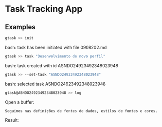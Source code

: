 # Task Tracking App

## Examples

``` bash
gtask >> init
```

bash: task has been initiated with file 0908202.md

``` bash
gtask >> task "Desenvolvimento de novo perfil"
```

bash: task created with id ASNDO24923492348023948

``` bash
gtask >> --set-task "ASNDO24923492348023948"
```

bash: selected task ASNDO24923492348023948

``` bash
gtask@ASNDO24923492348023948 >> log
```

Open a buffer: 

``` text
Seguimos nas definições de fontes de dados, estilos de fontes e cores.
```


Result:

